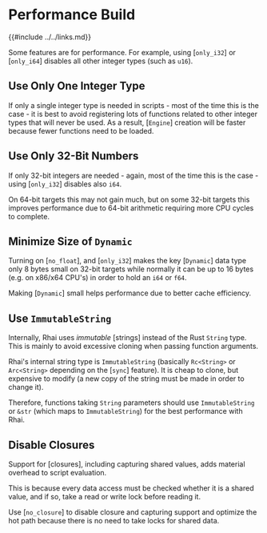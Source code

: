 Performance Build
=================

{{#include ../../links.md}}

Some features are for performance.  For example, using [`only_i32`] or [`only_i64`] disables all other integer types (such as `u16`).


Use Only One Integer Type
------------------------

If only a single integer type is needed in scripts - most of the time this is the case - it is best to avoid registering
lots of functions related to other integer types that will never be used.  As a result, [`Engine`] creation will be faster
because fewer functions need to be loaded.


Use Only 32-Bit Numbers
----------------------

If only 32-bit integers are needed - again, most of the time this is the case - using [`only_i32`] disables also `i64`.

On 64-bit targets this may not gain much, but on some 32-bit targets this improves performance due to 64-bit arithmetic
requiring more CPU cycles to complete.


Minimize Size of `Dynamic`
-------------------------

Turning on [`no_float`], and [`only_i32`] makes the key [`Dynamic`] data type only 8 bytes small on 32-bit targets
while normally it can be up to 16 bytes (e.g. on x86/x64 CPU's) in order to hold an `i64` or `f64`.

Making [`Dynamic`] small helps performance due to better cache efficiency.


Use `ImmutableString`
--------------------

Internally, Rhai uses _immutable_ [strings] instead of the Rust `String` type.  This is mainly to avoid excessive
cloning when passing function arguments.

Rhai's internal string type is `ImmutableString` (basically `Rc<String>` or `Arc<String>` depending on the [`sync`] feature).
It is cheap to clone, but expensive to modify (a new copy of the string must be made in order to change it).

Therefore, functions taking `String` parameters should use `ImmutableString` or `&str` (which maps to `ImmutableString`)
for the best performance with Rhai.


Disable Closures
----------------

Support for [closures], including capturing shared values, adds material overhead to script evaluation.

This is because every data access must be checked whether it is a shared value, and if so, take a read
or write lock before reading it.

Use [`no_closure`] to disable closure and capturing support and optimize the hot path
because there is no need to take locks for shared data.
